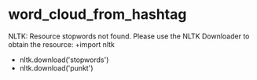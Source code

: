 # word_cloud_from_hashtag


NLTK:
Resource stopwords not found.
Please use the NLTK Downloader to obtain the resource:
+import nltk
+ nltk.download('stopwords')
+ nltk.download('punkt')
